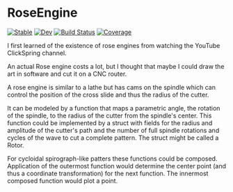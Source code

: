 # RoseEngine

[![Stable](https://img.shields.io/badge/docs-stable-blue.svg)](https://MarkNahabedian.github.io/RoseEngine.jl/stable/)
[![Dev](https://img.shields.io/badge/docs-dev-blue.svg)](https://MarkNahabedian.github.io/RoseEngine.jl/dev/)
[![Build Status](https://github.com/MarkNahabedian/RoseEngine.jl/actions/workflows/CI.yml/badge.svg?branch=main)](https://github.com/MarkNahabedian/RoseEngine.jl/actions/workflows/CI.yml?query=branch%3Amain)
[![Coverage](https://codecov.io/gh/MarkNahabedian/RoseEngine.jl/branch/main/graph/badge.svg)](https://codecov.io/gh/MarkNahabedian/RoseEngine.jl)


I first learned of the existence of rose engines from watching the
YouTube ClickSpring channel.

An actual Rose engine costs a lot, but I thought that maybe I could
draw the art in software and cut it on a CNC router.

A rose engine is similar to a lathe but has cams on the spindle which
can control the position of the cross slide and thus the radius of the
cutter.

It can be modeled by a function that maps a parametric angle, the
rotation of the spindle, to the radius of the cutter from the
spindle's center.  This function could be implemented by a struct with
fields for the radius and amplitude of the cutter's path and the number
of full spindle rotations and cycles of the wave to cut a complete
pattern.  The struct might be called a Rotor.

For cycloidal spirograph-like patters these functions could be
composed.  Application of the outermost function would determine the
center point (and thus a coordinate transformation) for the next
function.  The innermost composed function would plot a point.

